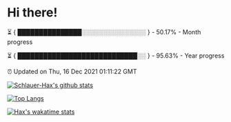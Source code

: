 # Hi there!

⏳ { ███████████████░░░░░░░░░░░░░░░ } - 50.17% - Month progress

⏳ { ████████████████████████████░░ } - 95.63% - Year progress

⏰ Updated on Thu, 16 Dec 2021 01:11:22 GMT


[![Schlauer-Hax's github stats](https://github-readme-stats.vercel.app/api?username=Schlauer-Hax&show_icons=true&theme=dark&count_private=true)](https://github.com/Schlauer-Hax)


[![Top Langs](https://github-readme-stats.vercel.app/api/top-langs/?username=Schlauer-Hax&layout=compact&theme=dark)](https://github.com/Schlauer-Hax?tab=repositories)


[![Hax's wakatime stats](https://github-readme-stats.vercel.app/api/wakatime?username=Hax&theme=dark)](https://wakatime.com/@Hax)

